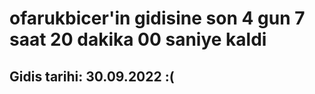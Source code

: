 # ofarukbicer'in gidisine son 4 gun 7 saat 20 dakika 00 saniye kaldi

## Gidis tarihi: 30.09.2022 :(